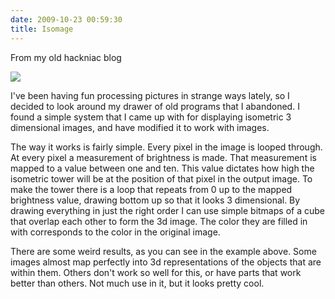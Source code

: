 ```yaml
---
date: 2009-10-23 00:59:30
title: Isomage
---
```


From my old hackniac blog


![](http://hackniac.com/images/relic/isomage.png)

I've been having fun processing pictures in strange ways lately, so I decided to look around my drawer of old programs that I abandoned. I found a simple system that I came up with for displaying isometric 3 dimensional images, and have modified it to work with images.

The way it works is fairly simple. Every pixel in the image is looped through. At every pixel a measurement of brightness is made. That measurement is mapped to a value between one and ten. This value dictates how high the isometric tower will be at the position of that pixel in the output image. To make the tower there is a loop that repeats from 0 up to the mapped brightness value, drawing bottom up so that it looks 3 dimensional. By drawing everything in just the right order I can use simple bitmaps of a cube that overlap each other to form the 3d image. The color they are filled in with corresponds to the color in the original image.

There are some weird results, as you can see in the example above. Some images almost map perfectly into 3d representations of the objects that are within them. Others don't work so well for this, or have parts that work better than others. Not much use in it, but it looks pretty cool.
